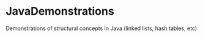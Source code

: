 # JavaDemonstrations
Demonstrations of structural concepts in Java (linked lists, hash tables, etc)

